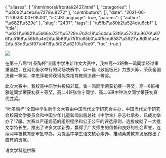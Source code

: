 {
    "aliases": [
        "/html/moral/frontal/2437.html"
    ],
    "categories": [
        "\u80b2\u4eba\u7279\u8272"
    ],
    "contributors": [],
    "date": "2021-06-11T00:00:00+08:00",
    "isCJKLanguage": true,
    "params": {
        "author": "\u6821\u529e"
    },
    "slug": "2437",
    "tags": [
        "\u5fb7\u80b2\u524d\u6cbf"
    ],
    "title": "\u6211\u6821\u5b66\u751f\u5728\u7b2c18\u5c4a\u53f6\u5723\u9676\u676f\u5168\u56fd\u4e2d\u5b66\u751f\u65b0\u4f5c\u6587\u5927\u8d5b\u4e2d\u53d6\u5f97\u4f18\u5f02\u6210\u7ee9",
    "toc": true
}

![](https://cdn.tfls.online/mirror/full/35707108df8a811ab9cfd13f4551edaabc8d62d5.jpg)




 




在第十八届“叶圣陶杯”全国中学生新作文大赛中，我校高一2班鲁一鸣同学经过重重选拔，在河北衡水举行的现场决赛中，以一篇《致黑板兄》力拔头筹，荣获全国决赛一等奖，李忠萍老师获得优秀指导教师决赛一等奖。




此次大赛中，我校高中同学共投稿21篇，鲁一鸣同学荣获初赛一等奖，高一6班褚雅暄同学荣获初赛三等奖，高二4班张怡宁同学、高二6班中钟浩文同学荣获初赛优胜奖。




“叶圣陶杯”全国中学生新作文大赛由中国当代文学研究会主办、中国当代文学研究会校园文学委员会和中国少年儿童新闻出版总社《中学生》杂志社承办，已成功举办了17届。大赛以严谨规范的组织程序和公正公平的评选原则，选拔成就了一大批文学特长生，推出了许多文学新秀，赢得了广大师生的信赖和良好的社会声誉，连续两年被教育部审批举办，为提高中学生语文核心素养、推动素质教育发展做出了应有的贡献。




  





语文学科组供稿


